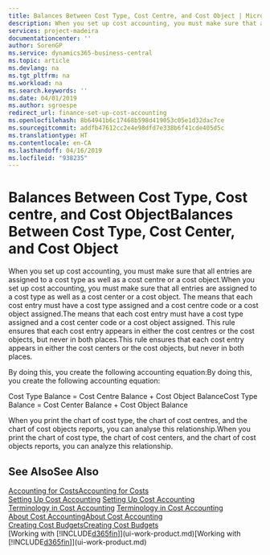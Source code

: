 ```yaml
---
title: Balances Between Cost Type, Cost Centre, and Cost Object | Microsoft Docs
description: When you set up cost accounting, you must make sure that all entries are assigned to a cost type as well as a cost centre or a cost object. The means that each cost entry must have a cost type assigned and a cost centre code or a cost object assigned. This rule ensures that each cost entry appears in either the cost centres or the cost objects, but never in both places.
services: project-madeira
documentationcenter: ''
author: SorenGP
ms.service: dynamics365-business-central
ms.topic: article
ms.devlang: na
ms.tgt_pltfrm: na
ms.workload: na
ms.search.keywords: ''
ms.date: 04/01/2019
ms.author: sgroespe
redirect_url: finance-set-up-cost-accounting
ms.openlocfilehash: 8b64941b6c17468b598d419053c05e1d32dac7ce
ms.sourcegitcommit: addfb47612cc2e4e98dfd7e338b6f41cde405d5c
ms.translationtype: HT
ms.contentlocale: en-CA
ms.lasthandoff: 04/16/2019
ms.locfileid: "938235"
---
```

# <a name="balances-between-cost-type-cost-center-and-cost-object"></a><span data-ttu-id="0cfb5-105">Balances Between Cost Type, Cost centre, and Cost Object</span><span class="sxs-lookup"><span data-stu-id="0cfb5-105">Balances Between Cost Type, Cost Center, and Cost Object</span></span>
<span data-ttu-id="0cfb5-106">When you set up cost accounting, you must make sure that all entries are assigned to a cost type as well as a cost centre or a cost object.</span><span class="sxs-lookup"><span data-stu-id="0cfb5-106">When you set up cost accounting, you must make sure that all entries are assigned to a cost type as well as a cost center or a cost object.</span></span> <span data-ttu-id="0cfb5-107">The means that each cost entry must have a cost type assigned and a cost centre code or a cost object assigned.</span><span class="sxs-lookup"><span data-stu-id="0cfb5-107">The means that each cost entry must have a cost type assigned and a cost center code or a cost object assigned.</span></span> <span data-ttu-id="0cfb5-108">This rule ensures that each cost entry appears in either the cost centres or the cost objects, but never in both places.</span><span class="sxs-lookup"><span data-stu-id="0cfb5-108">This rule ensures that each cost entry appears in either the cost centers or the cost objects, but never in both places.</span></span>  

 <span data-ttu-id="0cfb5-109">By doing this, you create the following accounting equation:</span><span class="sxs-lookup"><span data-stu-id="0cfb5-109">By doing this, you create the following accounting equation:</span></span>  

 <span data-ttu-id="0cfb5-110">Cost Type Balance = Cost Centre Balance + Cost Object Balance</span><span class="sxs-lookup"><span data-stu-id="0cfb5-110">Cost Type Balance = Cost Center Balance + Cost Object Balance</span></span>  

 <span data-ttu-id="0cfb5-111">When you print the chart of cost type, the chart of cost centres, and the chart of cost objects reports, you can analyse this relationship.</span><span class="sxs-lookup"><span data-stu-id="0cfb5-111">When you print the chart of cost type, the chart of cost centers, and the chart of cost objects reports, you can analyze this relationship.</span></span>  

## <a name="see-also"></a><span data-ttu-id="0cfb5-112">See Also</span><span class="sxs-lookup"><span data-stu-id="0cfb5-112">See Also</span></span>  
[<span data-ttu-id="0cfb5-113">Accounting for Costs</span><span class="sxs-lookup"><span data-stu-id="0cfb5-113">Accounting for Costs</span></span>](finance-manage-cost-accounting.md)  
 <span data-ttu-id="0cfb5-114">[Setting Up Cost Accounting](finance-set-up-cost-accounting.md) </span><span class="sxs-lookup"><span data-stu-id="0cfb5-114">[Setting Up Cost Accounting](finance-set-up-cost-accounting.md) </span></span>  
 <span data-ttu-id="0cfb5-115">[Terminology in Cost Accounting](finance-terminology-in-cost-accounting.md) </span><span class="sxs-lookup"><span data-stu-id="0cfb5-115">[Terminology in Cost Accounting](finance-terminology-in-cost-accounting.md) </span></span>  
 [<span data-ttu-id="0cfb5-116">About Cost Accounting</span><span class="sxs-lookup"><span data-stu-id="0cfb5-116">About Cost Accounting</span></span>](finance-about-cost-accounting.md)  
 [<span data-ttu-id="0cfb5-117">Creating Cost Budgets</span><span class="sxs-lookup"><span data-stu-id="0cfb5-117">Creating Cost Budgets</span></span>](finance-create-cost-budgets.md)  
 <span data-ttu-id="0cfb5-118">[Working with [!INCLUDE[d365fin](includes/d365fin_md.md)]](ui-work-product.md)</span><span class="sxs-lookup"><span data-stu-id="0cfb5-118">[Working with [!INCLUDE[d365fin](includes/d365fin_md.md)]](ui-work-product.md)</span></span>
